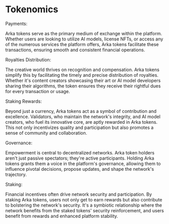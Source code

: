 # Tokenomics
Payments:

Arka tokens serve as the primary medium of exchange within the platform. Whether users are looking to utilize AI models, license NFTs, or access any of the numerous services the platform offers, Arka tokens facilitate these transactions, ensuring smooth and consistent financial operations.

Royalties Distribution:

The creative world thrives on recognition and compensation. Arka tokens simplify this by facilitating the timely and precise distribution of royalties. Whether it's content creators showcasing their art or AI model developers sharing their algorithms, the token ensures they receive their rightful dues for every transaction or usage.

Staking Rewards:

Beyond just a currency, Arka tokens act as a symbol of contribution and excellence. Validators, who maintain the network's integrity, and AI model creators, who fuel its innovative core, are aptly rewarded in Arka tokens. This not only incentivizes quality and participation but also promotes a sense of community and collaboration.

Governance:

Empowerment is central to decentralized networks. Arka token holders aren't just passive spectators; they're active participants. Holding Arka tokens grants them a voice in the platform's governance, allowing them to influence pivotal decisions, propose updates, and shape the network's trajectory.

Staking:

Financial incentives often drive network security and participation. By staking Arka tokens, users not only get to earn rewards but also contribute to bolstering the network's security. It's a symbiotic relationship where the network benefits from the staked tokens' security reinforcement, and users benefit from rewards and enhanced platform stability.
